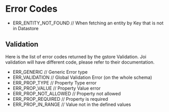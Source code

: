 # Error Codes

* ERR\_ENTITY\_NOT\_FOUND // When fetching an entity by Key that is not in Datastore

## Validation

Here is the list of error codes returned by the gstore Validation. Joi validation will have different code, please refer to their documentation.

* ERR\_GENERIC // Generic Error type
* ERR\_VALIDATION // Global Validation Error \(on the whole schema\)
* ERR\_PROP\_TYPE // Property Type error
* ERR\_PROP\_VALUE // Property Value error
* ERR\_PROP\_NOT\_ALLOWED // Property not allowed
* ERR\_PROP\_REQUIRED // Property is required
* ERR\_PROP\_IN\_RANGE // Value not in the defined values


